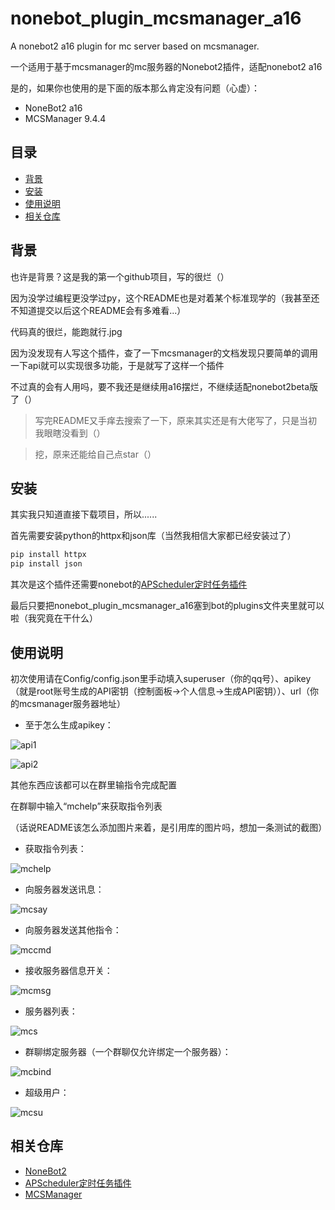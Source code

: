 # nonebot_plugin_mcsmanager_a16
A nonebot2 a16 plugin for mc server based on mcsmanager.

一个适用于基于mcsmanager的mc服务器的Nonebot2插件，适配nonebot2 a16

是的，如果你也使用的是下面的版本那么肯定没有问题（心虚）：

- NoneBot2 a16
- MCSManager 9.4.4

## 目录

- [背景](#背景)
- [安装](#安装)
- [使用说明](#使用说明)
- [相关仓库](#相关仓库)


## 背景

也许是背景？这是我的第一个github项目，写的很烂（）

因为没学过编程更没学过py，这个README也是对着某个标准现学的（我甚至还不知道提交以后这个README会有多难看...）

代码真的很烂，能跑就行.jpg

因为没发现有人写这个插件，查了一下mcsmanager的文档发现只要简单的调用一下api就可以实现很多功能，于是就写了这样一个插件

不过真的会有人用吗，要不我还是继续用a16摆烂，不继续适配nonebot2beta版了（）

> 写完README又手痒去搜索了一下，原来其实还是有大佬写了，只是当初我眼瞎没看到（）

> 挖，原来还能给自己点star（）


## 安装

其实我只知道直接下载项目，所以......


首先需要安装python的httpx和json库（当然我相信大家都已经安装过了）

```sh
pip install httpx
pip install json
```


其次是这个插件还需要nonebot的[APScheduler定时任务插件](https://github.com/nonebot/plugin-apscheduler)


最后只要把nonebot_plugin_mcsmanager_a16塞到bot的plugins文件夹里就可以啦（我究竟在干什么）


## 使用说明
初次使用请在Config/config.json里手动填入superuser（你的qq号）、apikey（就是root账号生成的API密钥（控制面板->个人信息->生成API密钥））、url（你的mcsmanager服务器地址）

- 至于怎么生成apikey：

![api1](https://github.com/Devin0113/nonebot_plugin_mcsmanager_a16/blob/main/img/api1.jpg)

![api2](https://github.com/Devin0113/nonebot_plugin_mcsmanager_a16/blob/main/img/api2.jpg)

其他东西应该都可以在群里输指令完成配置

在群聊中输入“mchelp”来获取指令列表

（话说README该怎么添加图片来着，是引用库的图片吗，想加一条测试的截图）

- 获取指令列表：

![mchelp](https://github.com/Devin0113/nonebot_plugin_mcsmanager_a16/blob/main/img/01help.jpg)

- 向服务器发送讯息：

![mcsay](https://github.com/Devin0113/nonebot_plugin_mcsmanager_a16/blob/main/img/02say.jpg)

- 向服务器发送其他指令：

![mccmd](https://github.com/Devin0113/nonebot_plugin_mcsmanager_a16/blob/main/img/03cmd.jpg)

- 接收服务器信息开关：

![mcmsg](https://github.com/Devin0113/nonebot_plugin_mcsmanager_a16/blob/main/img/04msg.jpg)

- 服务器列表：

![mcs](https://github.com/Devin0113/nonebot_plugin_mcsmanager_a16/blob/main/img/05s.jpg)

- 群聊绑定服务器（一个群聊仅允许绑定一个服务器）：

![mcbind](https://github.com/Devin0113/nonebot_plugin_mcsmanager_a16/blob/main/img/06bind.jpg)

- 超级用户：

![mcsu](https://github.com/Devin0113/nonebot_plugin_mcsmanager_a16/blob/main/img/07su.jpg)

## 相关仓库
- [NoneBot2](https://github.com/nonebot/nonebot2)
- [APScheduler定时任务插件](https://github.com/nonebot/plugin-apscheduler)
- [MCSManager](https://github.com/MCSManager/MCSManager)
